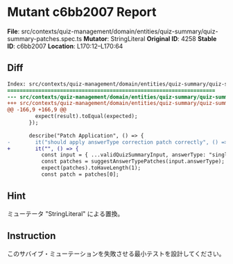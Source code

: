 # Mutant c6bb2007 Report

**File**: src/contexts/quiz-management/domain/entities/quiz-summary/quiz-summary-patches.spec.ts
**Mutator**: StringLiteral
**Original ID**: 4258
**Stable ID**: c6bb2007
**Location**: L170:12–L170:64

## Diff

```diff
Index: src/contexts/quiz-management/domain/entities/quiz-summary/quiz-summary-patches.spec.ts
===================================================================
--- src/contexts/quiz-management/domain/entities/quiz-summary/quiz-summary-patches.spec.ts	original
+++ src/contexts/quiz-management/domain/entities/quiz-summary/quiz-summary-patches.spec.ts	mutated #4258
@@ -166,9 +166,9 @@
         expect(result).toEqual(expected);
       });
 
       describe("Patch Application", () => {
-        it("should apply answerType correction patch correctly", () => {
+        it("", () => {
           const input = { ...validQuizSummaryInput, answerType: "single" };
           const patches = suggestAnswerTypePatches(input.answerType);
           expect(patches).toHaveLength(1);
           const patch = patches[0];
```

## Hint

ミューテータ "StringLiteral" による置換。

## Instruction

このサバイブ・ミューテーションを失敗させる最小テストを設計してください。
